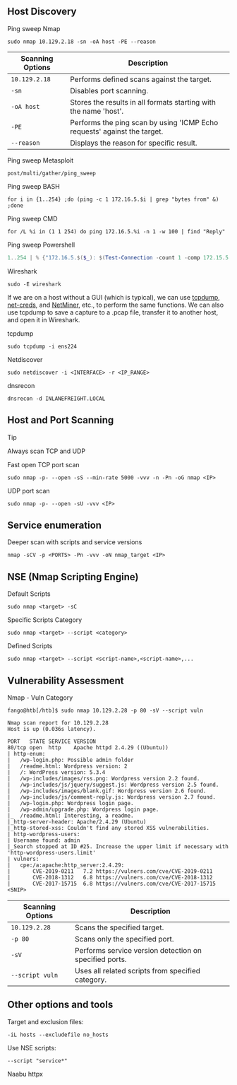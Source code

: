 ## Host Discovery

Ping sweep Nmap

```shell
sudo nmap 10.129.2.18 -sn -oA host -PE --reason 
```

| **Scanning Options** | **Description**                                                          |
| -------------------- | ------------------------------------------------------------------------ |
| `10.129.2.18`        | Performs defined scans against the target.                               |
| `-sn`                | Disables port scanning.                                                  |
| `-oA host`           | Stores the results in all formats starting with the name 'host'.         |
| `-PE`                | Performs the ping scan by using 'ICMP Echo requests' against the target. |
| `--reason`           | Displays the reason for specific result.                                 |

Ping sweep Metasploit
```
post/multi/gather/ping_sweep
```

Ping sweep BASH
```shell
for i in {1..254} ;do (ping -c 1 172.16.5.$i | grep "bytes from" &) ;done
```

Ping sweep CMD
```shell
for /L %i in (1 1 254) do ping 172.16.5.%i -n 1 -w 100 | find "Reply"
```

Ping sweep Powershell
```powershell
1..254 | % {"172.16.5.$($_): $(Test-Connection -count 1 -comp 172.15.5.$($_) -quiet)"}
```

Wireshark

```shell
sudo -E wireshark
```

If we are on a host without a GUI (which is typical), we can use [tcpdump](https://linux.die.net/man/8/tcpdump), [net-creds](https://github.com/DanMcInerney/net-creds), and [NetMiner](https://www.netminer.com/en/product/netminer.php), etc., to perform the same functions. We can also use tcpdump to save a capture to a .pcap file, transfer it to another host, and open it in Wireshark.

tcpdump

```shell
sudo tcpdump -i ens224 
```

Netdiscover

```shell
sudo netdiscover -i <INTERFACE> -r <IP_RANGE>
```

dnsrecon

```shell
dnsrecon -d INLANEFREIGHT.LOCAL
```

## Host and Port Scanning

> [!tip]
> Always scan TCP and UDP

 Fast open TCP port scan

```shell
sudo nmap -p- --open -sS --min-rate 5000 -vvv -n -Pn -oG nmap <IP> 
```

UDP port scan

```shell
sudo nmap -p- --open -sU -vvv <IP>
```

## Service enumeration

 Deeper scan with scripts and service versions

```shell
nmap -sCV -p <PORTS> -Pn -vvv -oN nmap_target <IP>
```

## NSE (Nmap Scripting Engine)
Default Scripts

```shell
sudo nmap <target> -sC
```

Specific Scripts Category

```shell
sudo nmap <target> --script <category>
```

Defined Scripts

```shell
sudo nmap <target> --script <script-name>,<script-name>,...
```

## Vulnerability Assessment

Nmap - Vuln Category

```shell
fango@htb[/htb]$ sudo nmap 10.129.2.28 -p 80 -sV --script vuln 

Nmap scan report for 10.129.2.28
Host is up (0.036s latency).

PORT   STATE SERVICE VERSION
80/tcp open  http    Apache httpd 2.4.29 ((Ubuntu))
| http-enum:
|   /wp-login.php: Possible admin folder
|   /readme.html: Wordpress version: 2
|   /: WordPress version: 5.3.4
|   /wp-includes/images/rss.png: Wordpress version 2.2 found.
|   /wp-includes/js/jquery/suggest.js: Wordpress version 2.5 found.
|   /wp-includes/images/blank.gif: Wordpress version 2.6 found.
|   /wp-includes/js/comment-reply.js: Wordpress version 2.7 found.
|   /wp-login.php: Wordpress login page.
|   /wp-admin/upgrade.php: Wordpress login page.
|_  /readme.html: Interesting, a readme.
|_http-server-header: Apache/2.4.29 (Ubuntu)
|_http-stored-xss: Couldn't find any stored XSS vulnerabilities.
| http-wordpress-users:
| Username found: admin
|_Search stopped at ID #25. Increase the upper limit if necessary with 'http-wordpress-users.limit'
| vulners:
|   cpe:/a:apache:http_server:2.4.29:
|     	CVE-2019-0211	7.2	https://vulners.com/cve/CVE-2019-0211
|     	CVE-2018-1312	6.8	https://vulners.com/cve/CVE-2018-1312
|     	CVE-2017-15715	6.8	https://vulners.com/cve/CVE-2017-15715
<SNIP>
```

|**Scanning Options**|**Description**|
|---|---|
|`10.129.2.28`|Scans the specified target.|
|`-p 80`|Scans only the specified port.|
|`-sV`|Performs service version detection on specified ports.|
|`--script vuln`|Uses all related scripts from specified category.|

## Other options and tools

Target and exclusion files:

```shell
-iL hosts --excludefile no_hosts
```

Use NSE scripts:

```shell
--script "service*"
```

Naabu
httpx
